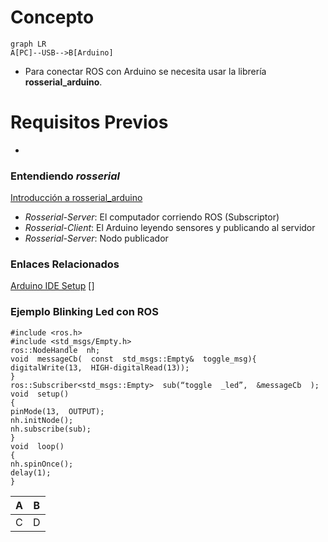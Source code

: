 # Concepto



```mermaid
graph LR
A[PC]--USB-->B[Arduino]
```
* Para conectar ROS con Arduino se necesita usar la librería **rosserial_arduino**.

# Requisitos Previos

*

### Entendiendo _rosserial_
[Introducción a rosserial_arduino](https://atadiat.com/en/e-rosserial-arduino-introduction/)
* _Rosserial-Server_: El computador corriendo ROS (Subscriptor)
* _Rosserial-Client_: El Arduino leyendo sensores y publicando al servidor
* _Rosserial-Server_: Nodo publicador

### Enlaces Relacionados

[Arduino IDE Setup](http://wiki.ros.org/rosserial_arduino/Tutorials/Arduino%20IDE%20Setup)
[]


### Ejemplo Blinking Led con ROS
```
#include <ros.h>
#include <std_msgs/Empty.h>
ros::NodeHandle  nh;
void  messageCb(  const  std_msgs::Empty&  toggle_msg){
digitalWrite(13,  HIGH-digitalRead(13));
}
ros::Subscriber<std_msgs::Empty>  sub(“toggle  _led”,  &messageCb  );
void  setup()
{
pinMode(13,  OUTPUT);
nh.initNode();
nh.subscribe(sub);
}
void  loop()
{
nh.spinOnce();
delay(1);
}
```

| A | B |
| - | - |
| C | D |
